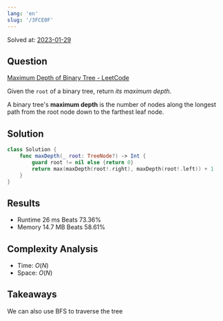 ```yaml
---
lang: 'en'
slug: '/3FCE0F'
---
```


Solved at: [2023-01-29](./../.././docs/journals/2023-01-29.md)

## Question

[Maximum Depth of Binary Tree - LeetCode](https://leetcode.com/problems/maximum-depth-of-binary-tree/)

Given the `root` of a binary tree, return _its maximum depth_.

A binary tree's **maximum depth** is the number of nodes along the longest path from the root node down to the farthest leaf node.

## Solution

```swift
class Solution {
    func maxDepth(_ root: TreeNode?) -> Int {
        guard root != nil else {return 0}
        return max(maxDepth(root!.right), maxDepth(root!.left)) + 1
    }
}
```

## Results

- Runtime 26 ms Beats 73.36%
- Memory 14.7 MB Beats 58.61%

## Complexity Analysis

- Time: $O(N)$
- Space: $O(N)$

## Takeaways

We can also use BFS to traverse the tree

<head>
  <html lang="en-US"/>
</head>
